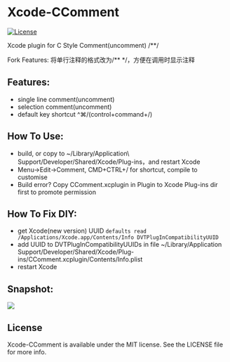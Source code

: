 Xcode-CComment
========
[![License](https://img.shields.io/badge/license-MIT-blue.svg)](https://github.com/flexih/Xcode-CComment/blob/master/LICENSE)

Xcode plugin for C Style Comment(uncomment) /**/

Fork Features:
将单行注释的格式改为/** */，方便在调用时显示注释

Features:
---------
- single line comment(uncomment)
- selection comment(uncomment)
- default key shortcut ^⌘/(control+command+/)

How To Use:
-----------
- build, or copy to ~/Library/Application\ Support/Developer/Shared/Xcode/Plug-ins，and restart Xcode
- Menu->Edit->Comment, CMD+CTRL+/ for shortcut, compile to customise
- Build error? Copy CComment.xcplugin in Plugin to Xcode Plug-ins dir first to promote permission


How To Fix DIY:
-----------
-  get Xcode(new version) UUID
   `defaults read /Applications/Xcode.app/Contents/Info DVTPlugInCompatibilityUUID`   
- add UUID to DVTPlugInCompatibilityUUIDs in file
  ~/Library/Application Support/Developer/Shared/Xcode/Plug-ins/CComment.xcplugin/Contents/Info.plist
- restart Xcode

Snapshot:
---------
![](snapshot/snapshot.gif)


License
-------

Xcode-CComment is available under the MIT license. See the LICENSE file for more info.
